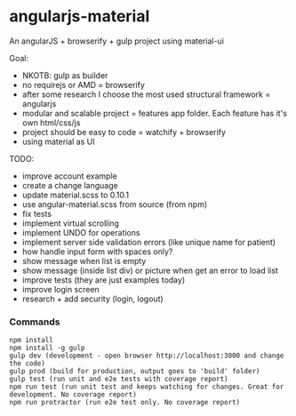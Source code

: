 # angularjs-material
An angularJS + browserify + gulp project using material-ui

Goal:
- NKOTB: gulp as builder
- no requirejs or AMD = browserify
- after some research I choose the most used structural framework = angularjs
- modular and scalable project = features app folder. Each feature has it's own html/css/js
- project should be easy to code = watchify + browserify
- using material as UI

TODO:

- improve account example
- create a change language
- update material.scss to 0.10.1
- use angular-material.scss from source (from npm)
- fix tests
- implement virtual scrolling
- implement UNDO for operations
- implement server side validation errors (like unique name for patient)
- how handle input form with spaces only?
- show message when list is empty
- show message (inside list div) or picture when get an error to load list
- improve tests (they are just examples today)
- improve login screen
- research + add security (login, logout)

### Commands

```
npm install
npm install -g gulp
gulp dev (development - open browser http://localhost:3000 and change the code)
gulp prod (build for production, output goes to 'build' folder)
gulp test (run unit and e2e tests with coverage report)
npm run test (run unit test and keeps watching for changes. Great for development. No coverage report)
npm run protractor (run e2e test only. No coverage report)
```